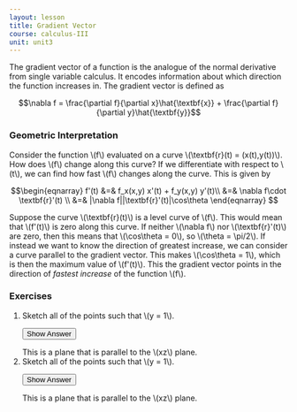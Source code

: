 ```yaml
---
layout: lesson
title: Gradient Vector
course: calculus-III
unit: unit3
---
```


The gradient vector of a function is the analogue of the normal derivative from single variable calculus. It encodes information about which direction the function increases in. The gradient vector is defined as 

$$\nabla f = \frac{\partial f}{\partial x}\hat{\textbf{x}} + \frac{\partial f}{\partial y}\hat{\textbf{y}}$$

### Geometric Interpretation
Consider the function \\(f\\) evaluated on a curve \\(\textbf{r}(t) = (x(t),y(t))\\). How does \\(f\\) change along this curve? If we differentiate with respect to \\(t\\), we can find how fast \\(f\\) changes along the curve. This is given by 

$$\begin{eqnarray}
f'(t) &=& f_x(x,y) x'(t) + f_y(x,y) y'(t)\\
&=& \nabla f\cdot \textbf{r}'(t) \\
&=& |\nabla f||\textbf{r}'(t)|\cos\theta
\end{eqnarray} $$

Suppose the curve \\(\textbf{r}(t)\\) is a level curve of \\(f\\). This would mean that \\(f'(t)\\) is zero along this curve. If neither \\(\nabla f\\) nor \\(\textbf{r}'(t)\\) are zero, then this means that \\(\cos\theta = 0\\), so \\(\theta = \pi/2\\). If instead we want to know the direction of greatest increase, we can consider a curve parallel to the gradient vector. This makes \\(\cos\theta = 1\\), which is then the maximum value of \\(f'(t)\\). This the gradient vector points in the direction of *fastest increase* of the function \\(f\\).




### Exercises

<ol>
<li> <div> Sketch all of the points such that \(y = 1\). </div>

<button onclick="myFunction('answer2')" class="answerButton">Show Answer</button>
<div  id="answer2" class="answer">
This is a plane that is parallel to the \(xz\) plane. 
</div> </li>
<li> <div> Sketch all of the points such that \(y = 1\). </div>

<button onclick="myFunction('answer2')" class="answerButton">Show Answer</button>
<div  id="answer2" class="answer">
This is a plane that is parallel to the \(xz\) plane. 
</div> </li>
</ol>